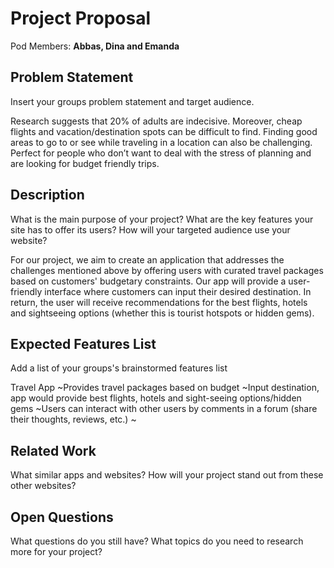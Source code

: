 # Project Proposal

Pod Members: **Abbas, Dina and Emanda**

## Problem Statement

Insert your groups problem statement and target audience.

Research suggests that 20% of adults are indecisive. Moreover, cheap flights and vacation/destination spots can be difficult to find. Finding good areas to go to or see while traveling in a location can also be challenging. Perfect for people who don’t want to deal with the stress of planning and are looking for budget friendly trips.

## Description

What is the main purpose of your project? What are the key features your site has to offer its users? How will your targeted audience use your website?

For our project, we aim to create an application that addresses the challenges mentioned above by offering users with curated travel packages based on customers' budgetary constraints. Our app will provide a user-friendly interface where customers can input their desired destination. In return, the user will receive recommendations for the best flights, hotels and sightseeing options (whether this is tourist hotspots or hidden gems).

## Expected Features List

Add a list of your groups's brainstormed features list

Travel App
~Provides travel packages based on budget
~Input destination, app would provide best flights, hotels and sight-seeing options/hidden gems
~Users can interact with other users by comments in a forum (share their thoughts, reviews, etc.)
~

## Related Work

What similar apps and websites? How will your project stand out from these other websites?

## Open Questions

What questions do you still have? What topics do you need to research more for your project?
